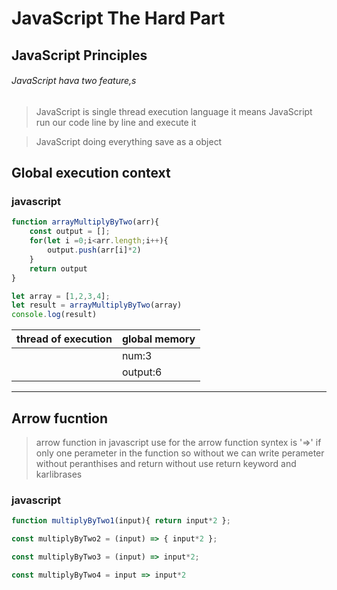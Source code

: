 # JavaScript The Hard Part

## JavaScript Principles
###### JavaScript hava two feature,s
>JavaScript is single thread execution language it means JavaScript run our code line by line and execute it

>JavaScript doing everything save as a object

## Global execution context

### javascript
```js
function arrayMultiplyByTwo(arr){
    const output = [];
    for(let i =0;i<arr.length;i++){
        output.push(arr[i]*2)
    }
    return output
}

let array = [1,2,3,4];
let result = arrayMultiplyByTwo(array)
console.log(result)
```

| thread of execution|global memory |
|-------|-------|
||num:3  |
||output:6|


---
## Arrow fucntion
>arrow function in javascript use for the arrow function syntex is '=>' 
>if only one perameter in the function so without we can write perameter without peranthises and return without use return keyword and karlibrases

### javascript 
```js
function multiplyByTwo1(input){ return input*2 };

const multiplyByTwo2 = (input) => { input*2 };

const multiplyByTwo3 = (input) => input*2;

const multiplyByTwo4 = input => input*2
```